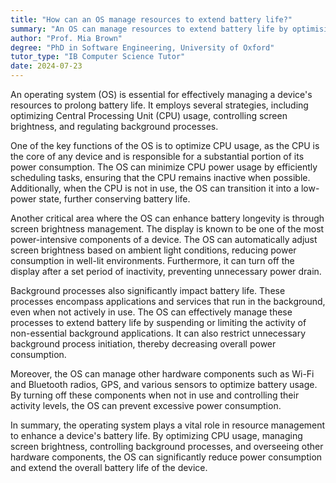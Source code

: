 ```yaml
---
title: "How can an OS manage resources to extend battery life?"
summary: "An OS can manage resources to extend battery life by optimising CPU usage, managing screen brightness, and controlling background processes."
author: "Prof. Mia Brown"
degree: "PhD in Software Engineering, University of Oxford"
tutor_type: "IB Computer Science Tutor"
date: 2024-07-23
---
```


An operating system (OS) is essential for effectively managing a device's resources to prolong battery life. It employs several strategies, including optimizing Central Processing Unit (CPU) usage, controlling screen brightness, and regulating background processes.

One of the key functions of the OS is to optimize CPU usage, as the CPU is the core of any device and is responsible for a substantial portion of its power consumption. The OS can minimize CPU power usage by efficiently scheduling tasks, ensuring that the CPU remains inactive when possible. Additionally, when the CPU is not in use, the OS can transition it into a low-power state, further conserving battery life.

Another critical area where the OS can enhance battery longevity is through screen brightness management. The display is known to be one of the most power-intensive components of a device. The OS can automatically adjust screen brightness based on ambient light conditions, reducing power consumption in well-lit environments. Furthermore, it can turn off the display after a set period of inactivity, preventing unnecessary power drain.

Background processes also significantly impact battery life. These processes encompass applications and services that run in the background, even when not actively in use. The OS can effectively manage these processes to extend battery life by suspending or limiting the activity of non-essential background applications. It can also restrict unnecessary background process initiation, thereby decreasing overall power consumption.

Moreover, the OS can manage other hardware components such as Wi-Fi and Bluetooth radios, GPS, and various sensors to optimize battery usage. By turning off these components when not in use and controlling their activity levels, the OS can prevent excessive power consumption.

In summary, the operating system plays a vital role in resource management to enhance a device's battery life. By optimizing CPU usage, managing screen brightness, controlling background processes, and overseeing other hardware components, the OS can significantly reduce power consumption and extend the overall battery life of the device.
    